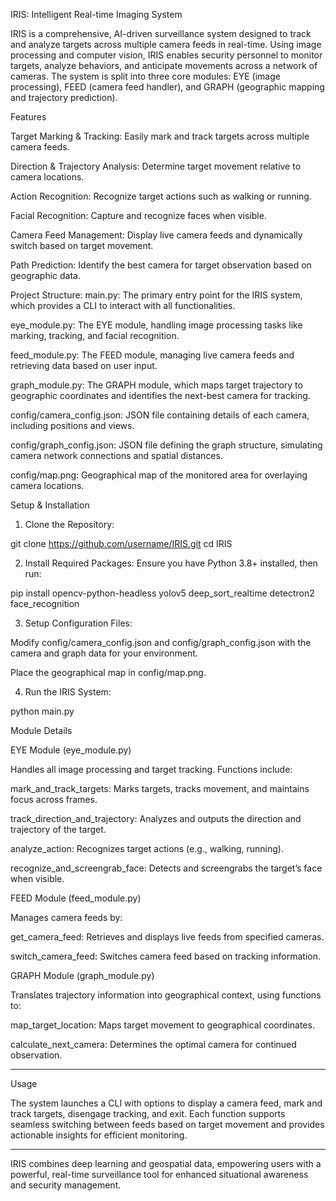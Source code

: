IRIS: Intelligent Real-time Imaging System

IRIS is a comprehensive, AI-driven surveillance system designed to track and analyze targets across multiple camera feeds in real-time. Using image processing and computer vision, IRIS enables security personnel to monitor targets, analyze behaviors, and anticipate movements across a network of cameras. The system is split into three core modules: EYE (image processing), FEED (camera feed handler), and GRAPH (geographic mapping and trajectory prediction).

Features

Target Marking & Tracking: Easily mark and track targets across multiple camera feeds.

Direction & Trajectory Analysis: Determine target movement relative to camera locations.

Action Recognition: Recognize target actions such as walking or running.

Facial Recognition: Capture and recognize faces when visible.

Camera Feed Management: Display live camera feeds and dynamically switch based on target movement.

Path Prediction: Identify the best camera for target observation based on geographic data.


Project Structure:
main.py: The primary entry point for the IRIS system, which provides a CLI to interact with all functionalities.

eye_module.py: The EYE module, handling image processing tasks like marking, tracking, and facial recognition.

feed_module.py: The FEED module, managing live camera feeds and retrieving data based on user input.

graph_module.py: The GRAPH module, which maps target trajectory to geographic coordinates and identifies the next-best camera for tracking.

config/camera_config.json: JSON file containing details of each camera, including positions and views.

config/graph_config.json: JSON file defining the graph structure, simulating camera network connections and spatial distances.

config/map.png: Geographical map of the monitored area for overlaying camera locations.


Setup & Installation

1. Clone the Repository:

git clone https://github.com/username/IRIS.git
cd IRIS


2. Install Required Packages: Ensure you have Python 3.8+ installed, then run:

pip install opencv-python-headless yolov5 deep_sort_realtime detectron2 face_recognition


3. Setup Configuration Files:

Modify config/camera_config.json and config/graph_config.json with the camera and graph data for your environment.

Place the geographical map in config/map.png.



4. Run the IRIS System:

python main.py



Module Details

EYE Module (eye_module.py)

Handles all image processing and target tracking. Functions include:

mark_and_track_targets: Marks targets, tracks movement, and maintains focus across frames.

track_direction_and_trajectory: Analyzes and outputs the direction and trajectory of the target.

analyze_action: Recognizes target actions (e.g., walking, running).

recognize_and_screengrab_face: Detects and screengrabs the target’s face when visible.


FEED Module (feed_module.py)

Manages camera feeds by:

get_camera_feed: Retrieves and displays live feeds from specified cameras.

switch_camera_feed: Switches camera feed based on tracking information.


GRAPH Module (graph_module.py)

Translates trajectory information into geographical context, using functions to:

map_target_location: Maps target movement to geographical coordinates.

calculate_next_camera: Determines the optimal camera for continued observation.



---

Usage

The system launches a CLI with options to display a camera feed, mark and track targets, disengage tracking, and exit. Each function supports seamless switching between feeds based on target movement and provides actionable insights for efficient monitoring.


---

IRIS combines deep learning and geospatial data, empowering users with a powerful, real-time surveillance tool for enhanced situational awareness and security management.


